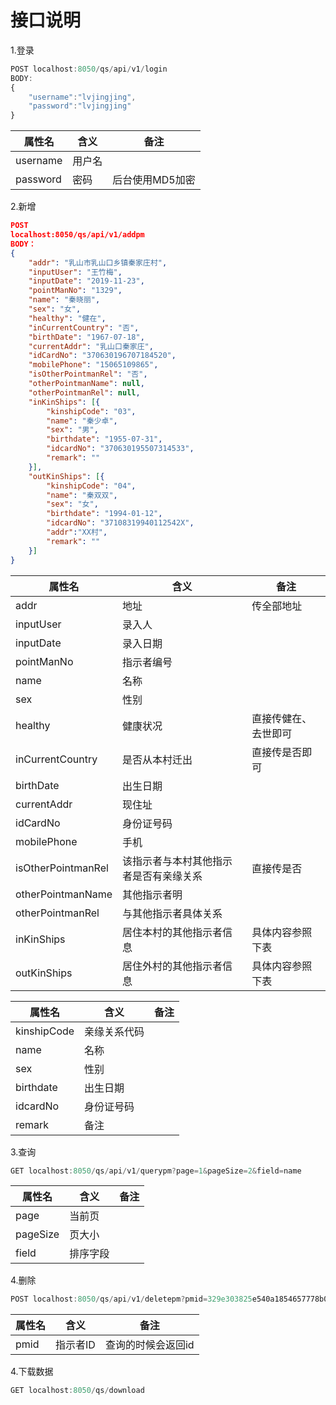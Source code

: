 # 接口说明

1.登录

```javascript
POST localhost:8050/qs/api/v1/login
BODY:
{
    "username":"lvjingjing", 
    "password":"lvjingjing" 
}
```

| 属性名   | 含义   | 备注            |
| -------- | ------ | --------------- |
| username | 用户名 |                 |
| password | 密码   | 后台使用MD5加密 |

2.新增

```json
POST
localhost:8050/qs/api/v1/addpm 
BODY：
{
	"addr": "乳山市乳山口乡镇秦家庄村",
	"inputUser": "王竹梅",
	"inputDate": "2019-11-23",
	"pointManNo": "1329",
	"name": "秦晓丽",
	"sex": "女",
	"healthy": "健在",
	"inCurrentCountry": "否",
	"birthDate": "1967-07-18",
	"currentAddr": "乳山口秦家庄",
	"idCardNo": "370630196707184520",
	"mobilePhone": "15065109865",
	"isOtherPointmanRel": "否",
	"otherPointmanName": null,
	"otherPointmanRel": null,
	"inKinShips": [{
		"kinshipCode": "03",
		"name": "秦少卓",
		"sex": "男",
		"birthdate": "1955-07-31",
		"idcardNo": "370630195507314533",
		"remark": ""
	}],
	"outKinShips": [{
		"kinshipCode": "04",
		"name": "秦双双",
		"sex": "女",
		"birthdate": "1994-01-12",
		"idcardNo": "37108319940112542X",
        "addr":"XX村",
		"remark": ""
	}]
}
```

| 属性名             | 含义                                   | 备注                 |
| ------------------ | -------------------------------------- | -------------------- |
| addr               | 地址                                   | 传全部地址           |
| inputUser          | 录入人                                 |                      |
| inputDate          | 录入日期                               |                      |
| pointManNo         | 指示者编号                             |                      |
| name               | 名称                                   |                      |
| sex                | 性别                                   |                      |
| healthy            | 健康状况                               | 直接传健在、去世即可 |
| inCurrentCountry   | 是否从本村迁出                         | 直接传是否即可       |
| birthDate          | 出生日期                               |                      |
| currentAddr        | 现住址                                 |                      |
| idCardNo           | 身份证号码                             |                      |
| mobilePhone        | 手机                                   |                      |
| isOtherPointmanRel | 该指示者与本村其他指示者是否有亲缘关系 | 直接传是否           |
| otherPointmanName  | 其他指示者明                           |                      |
| otherPointmanRel   | 与其他指示者具体关系                   |                      |
| inKinShips         | 居住本村的其他指示者信息               | 具体内容参照下表     |
| outKinShips        | 居住外村的其他指示者信息               | 具体内容参照下表     |

| 属性名      | 含义         | 备注 |
| ----------- | ------------ | ---- |
| kinshipCode | 亲缘关系代码 |      |
| name        | 名称         |      |
| sex         | 性别         |      |
| birthdate   | 出生日期     |      |
| idcardNo    | 身份证号码   |      |
| remark      | 备注         |      |

3.查询

```javascript
GET localhost:8050/qs/api/v1/querypm?page=1&pageSize=2&field=name
```

| 属性名   | 含义     | 备注 |
| -------- | -------- | ---- |
| page     | 当前页   |      |
| pageSize | 页大小   |      |
| field    | 排序字段 |      |

4.删除

```javascript
POST localhost:8050/qs/api/v1/deletepm?pmid=329e303825e540a1854657778b056be3
```

  

| 属性名 | 含义     | 备注               |
| ------ | -------- | ------------------ |
| pmid   | 指示者ID | 查询的时候会返回id |



4.下载数据

```javascript
GET localhost:8050/qs/download
```

